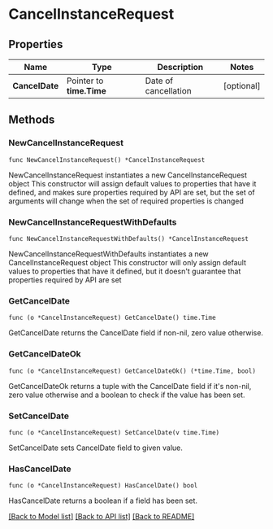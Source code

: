 # CancelInstanceRequest

## Properties

Name | Type | Description | Notes
------------ | ------------- | ------------- | -------------
**CancelDate** | Pointer to **time.Time** | Date of cancellation | [optional] 

## Methods

### NewCancelInstanceRequest

`func NewCancelInstanceRequest() *CancelInstanceRequest`

NewCancelInstanceRequest instantiates a new CancelInstanceRequest object
This constructor will assign default values to properties that have it defined,
and makes sure properties required by API are set, but the set of arguments
will change when the set of required properties is changed

### NewCancelInstanceRequestWithDefaults

`func NewCancelInstanceRequestWithDefaults() *CancelInstanceRequest`

NewCancelInstanceRequestWithDefaults instantiates a new CancelInstanceRequest object
This constructor will only assign default values to properties that have it defined,
but it doesn't guarantee that properties required by API are set

### GetCancelDate

`func (o *CancelInstanceRequest) GetCancelDate() time.Time`

GetCancelDate returns the CancelDate field if non-nil, zero value otherwise.

### GetCancelDateOk

`func (o *CancelInstanceRequest) GetCancelDateOk() (*time.Time, bool)`

GetCancelDateOk returns a tuple with the CancelDate field if it's non-nil, zero value otherwise
and a boolean to check if the value has been set.

### SetCancelDate

`func (o *CancelInstanceRequest) SetCancelDate(v time.Time)`

SetCancelDate sets CancelDate field to given value.

### HasCancelDate

`func (o *CancelInstanceRequest) HasCancelDate() bool`

HasCancelDate returns a boolean if a field has been set.


[[Back to Model list]](../README.md#documentation-for-models) [[Back to API list]](../README.md#documentation-for-api-endpoints) [[Back to README]](../README.md)


